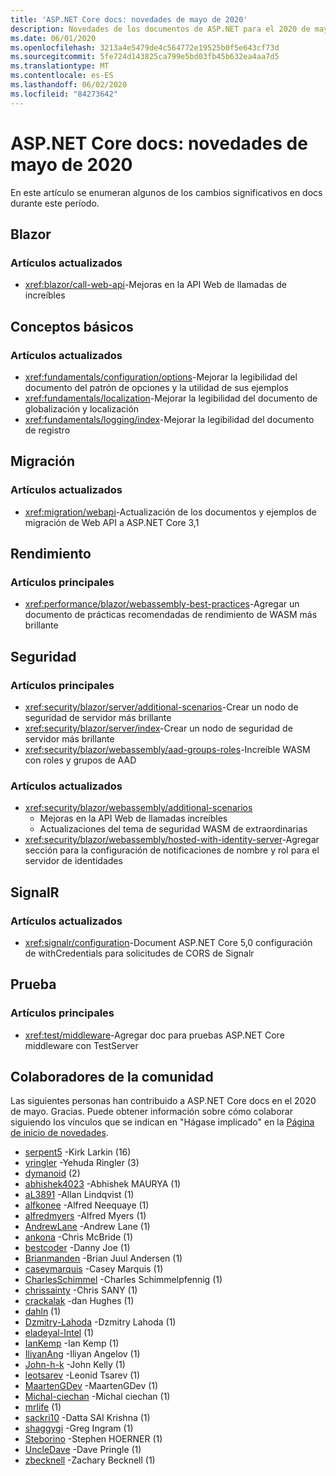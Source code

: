 ```yaml
---
title: 'ASP.NET Core docs: novedades de mayo de 2020'
description: Novedades de los documentos de ASP.NET para el 2020 de mayo.
ms.date: 06/01/2020
ms.openlocfilehash: 3213a4e5479de4c564772e19525b0f5e643cf73d
ms.sourcegitcommit: 5fe724d143825ca799e5bd03fb45b632ea4aa7d5
ms.translationtype: MT
ms.contentlocale: es-ES
ms.lasthandoff: 06/02/2020
ms.locfileid: "84273642"
---
```

# <a name="aspnet-core-docs-whats-new-for-may-2020"></a>ASP.NET Core docs: novedades de mayo de 2020

En este artículo se enumeran algunos de los cambios significativos en docs durante este período.

## <a name="blazor"></a>Blazor

### <a name="updated-articles"></a>Artículos actualizados

- <xref:blazor/call-web-api>-Mejoras en la API Web de llamadas de increíbles

## <a name="fundamentals"></a>Conceptos básicos

### <a name="updated-articles"></a>Artículos actualizados

- <xref:fundamentals/configuration/options>-Mejorar la legibilidad del documento del patrón de opciones y la utilidad de sus ejemplos
- <xref:fundamentals/localization>-Mejorar la legibilidad del documento de globalización y localización
- <xref:fundamentals/logging/index>-Mejorar la legibilidad del documento de registro

## <a name="migration"></a>Migración

### <a name="updated-articles"></a>Artículos actualizados

- <xref:migration/webapi>-Actualización de los documentos y ejemplos de migración de Web API a ASP.NET Core 3,1

## <a name="performance"></a>Rendimiento

### <a name="new-articles"></a>Artículos principales

- <xref:performance/blazor/webassembly-best-practices>-Agregar un documento de prácticas recomendadas de rendimiento de WASM más brillante

## <a name="security"></a>Seguridad

### <a name="new-articles"></a>Artículos principales

- <xref:security/blazor/server/additional-scenarios>-Crear un nodo de seguridad de servidor más brillante
- <xref:security/blazor/server/index>-Crear un nodo de seguridad de servidor más brillante
- <xref:security/blazor/webassembly/aad-groups-roles>-Increíble WASM con roles y grupos de AAD

### <a name="updated-articles"></a>Artículos actualizados

- <xref:security/blazor/webassembly/additional-scenarios>
  - Mejoras en la API Web de llamadas increíbles
  - Actualizaciones del tema de seguridad WASM de extraordinarias
- <xref:security/blazor/webassembly/hosted-with-identity-server>-Agregar sección para la configuración de notificaciones de nombre y rol para el servidor de identidades

## <a name="signalr"></a>SignalR

### <a name="updated-articles"></a>Artículos actualizados

- <xref:signalr/configuration>-Document ASP.NET Core 5,0 configuración de withCredentials para solicitudes de CORS de Signalr

## <a name="testing"></a>Prueba

### <a name="new-articles"></a>Artículos principales

- <xref:test/middleware>-Agregar doc para pruebas ASP.NET Core middleware con TestServer

## <a name="community-contributors"></a>Colaboradores de la comunidad

Las siguientes personas han contribuido a ASP.NET Core docs en el 2020 de mayo. Gracias. Puede obtener información sobre cómo colaborar siguiendo los vínculos que se indican en "Hágase implicado" en la [Página de inicio de novedades](index.yml).

- [serpent5](https://github.com/serpent5) -Kirk Larkin (16)
- [yringler](https://github.com/yringler) -Yehuda Ringler (3)
- [dymanoid](https://github.com/dymanoid) (2)
- [abhishek4023](https://github.com/abhishek4023) -Abhishek MAURYA (1)
- [aL3891](https://github.com/aL3891) -Allan Lindqvist (1)
- [alfkonee](https://github.com/alfkonee) -Alfred Neequaye (1)
- [alfredmyers](https://github.com/alfredmyers) -Alfred Myers (1)
- [AndrewLane](https://github.com/AndrewLane) -Andrew Lane (1)
- [ankona](https://github.com/ankona) -Chris McBride (1)
- [bestcoder](https://github.com/bestcoder) -Danny Joe (1)
- [Brianmanden](https://github.com/Brianmanden) -Brian Juul Andersen (1)
- [caseymarquis](https://github.com/caseymarquis) -Casey Marquis (1)
- [CharlesSchimmel](https://github.com/CharlesSchimmel) -Charles Schimmelpfennig (1)
- [chrissainty](https://github.com/chrissainty) -Chris SANY (1)
- [crackalak](https://github.com/crackalak) -dan Hughes (1)
- [dahln](https://github.com/dahln) (1)
- [Dzmitry-Lahoda](https://github.com/dzmitry-lahoda) -Dzmitry Lahoda (1)
- [eladeyal-Intel](https://github.com/eladeyal-intel) (1)
- [IanKemp](https://github.com/IanKemp) -Ian Kemp (1)
- [IliyanAng](https://github.com/IliyanAng) -Iliyan Angelov (1)
- [John-h-k](https://github.com/john-h-k) -John Kelly (1)
- [leotsarev](https://github.com/leotsarev) -Leonid Tsarev (1)
- [MaartenGDev](https://github.com/MaartenGDev) -MaartenGDev (1)
- [Michal-ciechan](https://github.com/michal-ciechan) -Michal ciechan (1)
- [mrlife](https://github.com/mrlife) (1)
- [sackri10](https://github.com/sackri10) -Datta SAI Krishna (1)
- [shaggygi](https://github.com/shaggygi) -Greg Ingram (1)
- [Steborino](https://github.com/Steborino) -Stephen HOERNER (1)
- [UncleDave](https://github.com/UncleDave) -Dave Pringle (1)
- [zbecknell](https://github.com/zbecknell) -Zachary Becknell (1)
